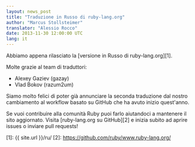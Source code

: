 ```yaml
---
layout: news_post
title: "Traduzione in Russo di ruby-lang.org"
author: "Marcus Stollsteimer"
translator: "Alessio Rocco"
date: 2013-11-30 12:00:00 UTC
lang: it
---
```


Abbiamo appena rilasciato la [versione in Russo di ruby-lang.org][1].

Molte grazie al team di traduttori:

 * Alexey Gaziev (gazay)
 * Vlad Bokov (razum2um)

Siamo molto felici di poter già annunciare la seconda traduzione dal nostro
cambiamento al workflow basato su GitHub che ha avuto inizio quest'anno.

Se vuoi contribuire alla comunità Ruby puoi farlo
aiutandoci a mantenere il sito aggiornato.
Visita [ruby-lang.org su GitHub][2] e inizia subito
ad aprire issues o inviare pull requests!



[1]: {{ site.url }}/ru/
[2]: https://github.com/ruby/www.ruby-lang.org/

